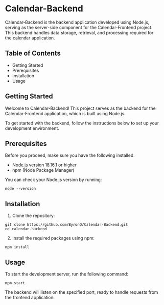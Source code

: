 # Calendar-Backend
Calendar-Backend is the backend application developed using Node.js, serving as the server-side component for the Calendar-Frontend project. This backend handles data storage, retrieval, and processing required for the calendar application.

## Table of Contents
- Getting Started
- Prerequisites
- Installation
- Usage

## Getting Started
Welcome to Calendar-Backend! This project serves as the backend for the Calendar-Frontend application, which is built using Node.js.

To get started with the backend, follow the instructions below to set up your development environment.

## Prerequisites
Before you proceed, make sure you have the following installed:

- Node.js version 18.16.1 or higher
- npm (Node Package Manager)
  
You can check your Node.js version by running:
```console
node --version
```

## Installation
1. Clone the repository:
```console
git clone https://github.com/ByronO/Calendar-Backend.git
cd calendar-backend
```

2. Install the required packages using npm:
```console
npm install
```

## Usage
To start the development server, run the following command:

```console
npm start
```

The backend will listen on the specified port, ready to handle requests from the frontend application.
